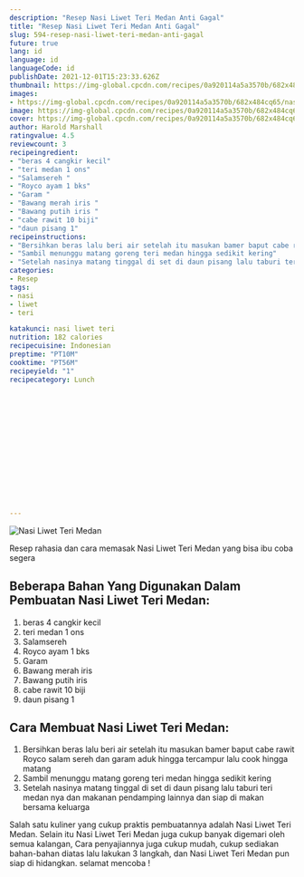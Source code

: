 ```yaml
---
description: "Resep Nasi Liwet Teri Medan Anti Gagal"
title: "Resep Nasi Liwet Teri Medan Anti Gagal"
slug: 594-resep-nasi-liwet-teri-medan-anti-gagal
future: true
lang: id
language: id
languageCode: id
publishDate: 2021-12-01T15:23:33.626Z 
thumbnail: https://img-global.cpcdn.com/recipes/0a920114a5a3570b/682x484cq65/nasi-liwet-teri-medan-foto-resep-utama.webp
images:
- https://img-global.cpcdn.com/recipes/0a920114a5a3570b/682x484cq65/nasi-liwet-teri-medan-foto-resep-utama.webp
image: https://img-global.cpcdn.com/recipes/0a920114a5a3570b/682x484cq65/nasi-liwet-teri-medan-foto-resep-utama.webp
cover: https://img-global.cpcdn.com/recipes/0a920114a5a3570b/682x484cq65/nasi-liwet-teri-medan-foto-resep-utama.webp
author: Harold Marshall
ratingvalue: 4.5
reviewcount: 3
recipeingredient:
- "beras 4 cangkir kecil"
- "teri medan 1 ons"
- "Salamsereh "
- "Royco ayam 1 bks"
- "Garam "
- "Bawang merah iris "
- "Bawang putih iris "
- "cabe rawit 10 biji"
- "daun pisang 1"
recipeinstructions:
- "Bersihkan beras lalu beri air setelah itu masukan bamer baput cabe rawit Royco salam sereh dan garam aduk hingga tercampur lalu cook hingga matang"
- "Sambil menunggu matang goreng teri medan hingga sedikit kering"
- "Setelah nasinya matang tinggal di set di daun pisang lalu taburi teri medan nya dan makanan pendamping lainnya dan siap di makan bersama keluarga"
categories:
- Resep
tags:
- nasi
- liwet
- teri

katakunci: nasi liwet teri 
nutrition: 182 calories
recipecuisine: Indonesian
preptime: "PT10M"
cooktime: "PT56M"
recipeyield: "1"
recipecategory: Lunch


     
    
    
    
    
    
    
    
    
    
    
      
    
---
```



![Nasi Liwet Teri Medan](https://img-global.cpcdn.com/recipes/0a920114a5a3570b/682x484cq65/nasi-liwet-teri-medan-foto-resep-utama.webp)

Resep rahasia dan cara memasak  Nasi Liwet Teri Medan yang bisa ibu coba segera

<!--inarticleads1-->

## Beberapa Bahan Yang Digunakan Dalam Pembuatan Nasi Liwet Teri Medan:

1. beras 4 cangkir kecil
1. teri medan 1 ons
1. Salamsereh 
1. Royco ayam 1 bks
1. Garam 
1. Bawang merah iris 
1. Bawang putih iris 
1. cabe rawit 10 biji
1. daun pisang 1



<!--inarticleads2-->

## Cara Membuat Nasi Liwet Teri Medan:

1. Bersihkan beras lalu beri air setelah itu masukan bamer baput cabe rawit Royco salam sereh dan garam aduk hingga tercampur lalu cook hingga matang
1. Sambil menunggu matang goreng teri medan hingga sedikit kering
1. Setelah nasinya matang tinggal di set di daun pisang lalu taburi teri medan nya dan makanan pendamping lainnya dan siap di makan bersama keluarga




Salah satu kuliner yang cukup praktis pembuatannya adalah  Nasi Liwet Teri Medan. Selain itu  Nasi Liwet Teri Medan  juga cukup banyak digemari oleh semua kalangan, Cara penyajiannya juga cukup mudah, cukup sediakan bahan-bahan diatas lalu lakukan 3 langkah, dan  Nasi Liwet Teri Medan  pun siap di hidangkan. selamat mencoba !
